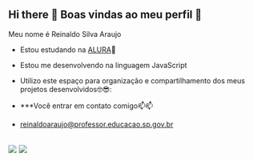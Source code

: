 ## Hi there 👋 Boas vindas ao meu perfil 💙


Meu nome é Reinaldo Silva Araujo
- Estou estudando na [ALURA](https://www.alura.com.br)🤙
- Estou me desenvolvendo na linguagem JavaScript
- Utilizo este espaço para organização e compartilhamento dos meus projetos desenvolvidos🤓😎:

- ***Você entrar em contato comigo📫📫

- reinaldoaraujo@professor.educacao.sp.gov.br

![](https://media1.tenor.com/m/dSAPMCictMQAAAAC/naruto.gif)
![](https://media1.tenor.com/m/ZnpxgNXkVbEAAAAd/helldivers-automaton.gif)
- 
